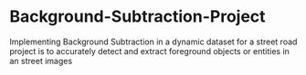 # Background-Subtraction-Project
Implementing Background Subtraction in a dynamic dataset for a street road project is to accurately detect and extract foreground objects or entities in an street images
